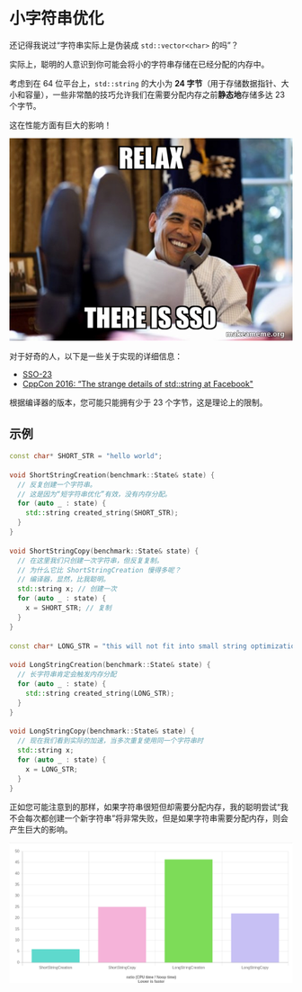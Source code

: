 # 小字符串优化

还记得我说过“字符串实际上是伪装成 `std::vector<char>` 的吗”？

实际上，聪明的人意识到你可能会将小的字符串存储在已经分配的内存中。

考虑到在 64 位平台上，`std::string` 的大小为 **24 字节**（用于存储数据指针、大小和容量），一些非常酷的技巧允许我们在需要分配内存之前**静态地**存储多达 23 个字节。

这在性能方面有巨大的影响！

![](../img/relax_sso.jpg)

对于好奇的人，以下是一些关于实现的详细信息：

- [SSO-23](https://github.com/elliotgoodrich/SSO-23)
- [CppCon 2016: “The strange details of std::string at Facebook"](https://www.youtube.com/watch?v=kPR8h4-qZdk)

根据编译器的版本，您可能只能拥有少于 23 个字节，这是理论上的限制。

## 示例

```C++
const char* SHORT_STR = "hello world";

void ShortStringCreation(benchmark::State& state) {
  // 反复创建一个字符串。
  // 这是因为“短字符串优化”有效，没有内存分配。
  for (auto _ : state) {
    std::string created_string(SHORT_STR);
  }
}

void ShortStringCopy(benchmark::State& state) {
  // 在这里我们只创建一次字符串，但反复复制。
  // 为什么它比 ShortStringCreation 慢得多呢？
  // 编译器，显然，比我聪明。
  std::string x; // 创建一次
  for (auto _ : state) {
    x = SHORT_STR; // 复制
  }
}

const char* LONG_STR = "this will not fit into small string optimization";

void LongStringCreation(benchmark::State& state) {
  // 长字符串肯定会触发内存分配
  for (auto _ : state) {
    std::string created_string(LONG_STR);
  }
}

void LongStringCopy(benchmark::State& state) {
  // 现在我们看到实际的加速，当多次重复使用同一个字符串时
  std::string x;
  for (auto _ : state) {
    x = LONG_STR;
  }
}
```

正如您可能注意到的那样，如果字符串很短但却需要分配内存，我的聪明尝试“我不会每次都创建一个新字符串”将非常失败，但是如果字符串需要分配内存，则会产生巨大的影响。

![](../img/sso_in_action.png)




